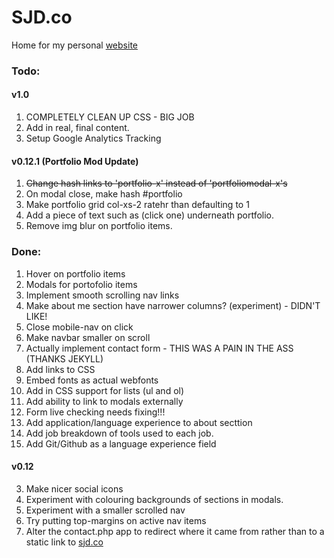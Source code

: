 # SJD.co
Home for my personal [website][1]

### Todo:

#### v1.0
1. COMPLETELY CLEAN UP CSS - BIG JOB
2. Add in real, final content.
1. Setup Google Analytics Tracking

#### v0.12.1 (Portfolio Mod Update)
1. ~~Change hash links to 'portfolio-x' instead of 'portfoliomodal-x's~~
2. On modal close, make hash #portfolio
2. Make portfolio grid col-xs-2 ratehr than defaulting to 1
3. Add a piece of text such as (click one) underneath portfolio.
4. Remove img blur on portfolio items.

### Done:

1. Hover on portfolio items 
2. Modals for portofolio items
1. Implement smooth scrolling nav links
6. Make about me section have narrower columns? (experiment) - DIDN'T LIKE!
6. Close mobile-nav on click
3. Make navbar smaller on scroll
2. Actually implement contact form - THIS WAS A PAIN IN THE ASS (THANKS JEKYLL)
4. Add links to CSS
5. Embed fonts as actual webfonts
3. Add in CSS support for lists (ul and ol)
3. Add ability to link to modals externally
3. Form live checking needs fixing!!!
3. Add application/language experience to about secttion
3. Add job breakdown of tools used to each job.
4. Add Git/Github as a language experience field

#### v0.12
3. Make nicer social icons
4. Experiment with colouring backgrounds of sections in modals.
5. Experiment with a smaller scrolled nav
7. Try putting top-margins on active nav items
6. Alter the contact.php app to redirect where it came from rather than to a static link to [sjd.co][1] 

[1]:	http://sjd.co/	

<!--
Code for strikethrough...



-->